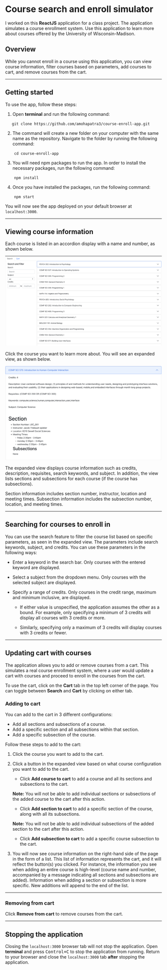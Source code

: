 # Course search and enroll simulator

I worked on this **ReactJS** application for a class project. The application simulates a course enrollment system. Use this application to learn more about courses offered by the University of Wisconsin-Madison.

## Overview

While you cannot enroll in a course using this application, you can view course information, filter courses based on parameters, add courses to cart, and remove courses from the cart.

---

## Getting started

To use the app, follow these steps:

1. Open **terminal** and run the following command:

```
   git clone https://github.com/amohapatra3/course-enroll-app.git
```

2. The command will create a new folder on your computer with the same name as the repository. Navigate to the folder by running the following command:

```
    cd course-enroll-app
```

3. You will need npm packages to run the app. In order to install the necessary packages, run the following command:

```
    npm install
```

4. Once you have installed the packages, run the following command:

```
    npm start
```
You will now see the app deployed on your default browser at `localhost:3000`.

---

## Viewing course information

Each course is listed in an accordion display with a name and number, as shown below.

![Course List](img/screenshot1.png)

Click the course you want to learn more about. You will see an expanded view, as shown below.

![Expanded view](img/screenshot2.png)

The expanded view displays course information such as credits, description, requisites, search keywords, and subject. In addition, the view lists sections and subsections for each course (if the course has subsections).

Section information includes section number, instructor, location and meeting times. Subsection information includes the subsection number, location, and meeting times.

---

## Searching for courses to enroll in

You can use the search feature to filter the course list based on specific parameters, as seen in the expanded view. The parameters include search keywords, subject, and credits. You can use these parameters in the following ways:

- Enter a keyword in the search bar. Only courses with the entered keyword are displayed.

- Select a subject from the dropdown menu. Only courses with the selected subject are displayed.

- Specify a range of credits. Only courses in the credit range, maximum and minimum inclusive, are displayed.

  - If either value is unspecified, the application assumes the other as a bound. For example, only specifying a minimum of 3 credits will display all courses with 3 credits or more.

  - Similarly, specifying only a maximum of 3 credits will display courses with 3 credits or fewer.

---

## Updating cart with courses

The application allows you to add or remove courses from a cart. This simulates a real course enrollment system, where a user would update a cart with courses and proceed to enroll in the courses from the cart.

To use the cart, click on the **Cart** tab in the top left corner of the page. You can toggle between **Search** and **Cart** by clicking on either tab.

### Adding to cart

You can add to the cart in 3 different configurations:

- Add all sections and subsections of a course.
- Add a specific section and all subsections within that section.
- Add a specific subsection of the course.

Follow these steps to add to the cart:

1. Click the course you want to add to the cart.
2. Click a button in the expanded view based on what course configuration you want to add to the cart.

   - Click **Add course to cart** to add a course and all its sections and subsections to the cart.

   **Note:** You will not be able to add individual sections or subsections of the added course to the cart after this action.

   - Click **Add section to cart** to add a specific section of the course, along with all its subsections.

   **Note:** You will not be able to add individual subsections of the added section to the cart after this action.

   - Click **Add subsection to cart** to add a specific course subsection to the cart.

3. You will now see course information on the right-hand side of the page in the form of a list. This list of information represents the cart, and it will reflect the button(s) you clicked. For instance, the information you see when adding an entire course is high-level (course name and number, accompanied by a message indicating all sections and subsections are added). Information when adding a section or subsection is more specific. New additions will append to the end of the list.

---

### Removing from cart

Click **Remove from cart** to remove courses from the cart. 

---

## Stopping the application

Closing the `localhost:3000` browser tab will not stop the application. Open **terminal** and press <kbd>Control+C</kbd> to stop the application from running. Return to your browser and close the `localhost:3000` tab **after** stopping the application.
